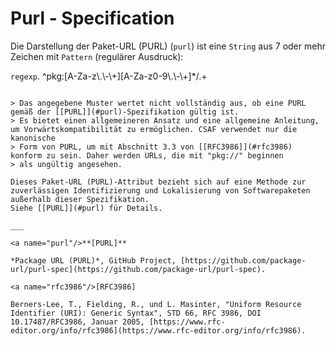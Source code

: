 # Purl - Specification

Die Darstellung der Paket-URL (PURL) (`purl`) ist eine `String` aus 7 oder mehr Zeichen mit `Pattern` (regulärer Ausdruck):

`regexp`.
^pkg:[A-Za-z\\.\\-\\+][A-Za-z0-9\\.\\-\\+]*/.+
```

> Das angegebene Muster wertet nicht vollständig aus, ob eine PURL gemäß der [[PURL]](#purl)-Spezifikation gültig ist.
> Es bietet einen allgemeineren Ansatz und eine allgemeine Anleitung, um Vorwärtskompatibilität zu ermöglichen. CSAF verwendet nur die kanonische
> Form von PURL, um mit Abschnitt 3.3 von [[RFC3986]](#rfc3986) konform zu sein. Daher werden URLs, die mit "pkg://" beginnen
> als ungültig angesehen.

Dieses Paket-URL (PURL)-Attribut bezieht sich auf eine Methode zur zuverlässigen Identifizierung und Lokalisierung von Softwarepaketen außerhalb dieser Spezifikation.
Siehe [[PURL]](#purl) für Details.

___

<a name="purl"/>**[PURL]**

*Package URL (PURL)*, GitHub Project, [https://github.com/package-url/purl-spec](https://github.com/package-url/purl-spec).

<a name="rfc3986"/>[RFC3986]

Berners-Lee, T., Fielding, R., und L. Masinter, "Uniform Resource Identifier (URI): Generic Syntax", STD 66, RFC 3986, DOI 10.17487/RFC3986, Januar 2005, [https://www.rfc-editor.org/info/rfc3986](https://www.rfc-editor.org/info/rfc3986).
